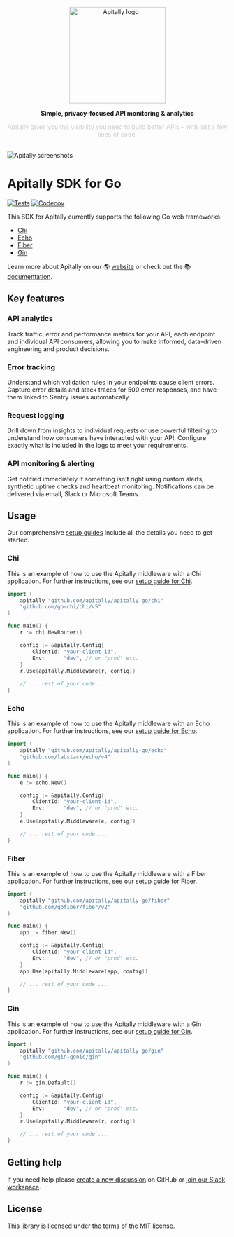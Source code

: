 <p align="center">
  <a href="https://apitally.io" target="_blank">
    <picture>
      <source media="(prefers-color-scheme: dark)" srcset="https://assets.apitally.io/logos/logo-horizontal-new-dark.png">
      <source media="(prefers-color-scheme: light)" srcset="https://assets.apitally.io/logos/logo-horizontal-new-light.png">
      <img alt="Apitally logo" src="https://assets.apitally.io/logos/logo-vertical-light.png" width="220">
    </picture>
  </a>
</p>
<p align="center"><b>Simple, privacy-focused API monitoring & analytics</b></p>
<p align="center" style="color: #ccc;">Apitally gives you the visibility you need to build better APIs – with just a few lines of code.</p>
<br>
<img alt="Apitally screenshots" src="https://assets.apitally.io/screenshots/overview.png">
<br>

# Apitally SDK for Go

[![Tests](https://github.com/apitally/apitally-go/actions/workflows/tests.yaml/badge.svg?event=push)](https://github.com/apitally/apitally-go/actions)
[![Codecov](https://codecov.io/gh/apitally/apitally-go/graph/badge.svg?token=KGMvKb59lc)](https://codecov.io/gh/apitally/apitally-go)

This SDK for Apitally currently supports the following Go web frameworks:

- [Chi](https://docs.apitally.io/frameworks/chi)
- [Echo](https://docs.apitally.io/frameworks/echo)
- [Fiber](https://docs.apitally.io/frameworks/fiber)
- [Gin](https://docs.apitally.io/frameworks/gin)

Learn more about Apitally on our 🌎 [website](https://apitally.io) or check out
the 📚 [documentation](https://docs.apitally.io).

## Key features

### API analytics

Track traffic, error and performance metrics for your API, each endpoint and
individual API consumers, allowing you to make informed, data-driven engineering
and product decisions.

### Error tracking

Understand which validation rules in your endpoints cause client errors. Capture
error details and stack traces for 500 error responses, and have them linked to
Sentry issues automatically.

### Request logging

Drill down from insights to individual requests or use powerful filtering to
understand how consumers have interacted with your API. Configure exactly what
is included in the logs to meet your requirements.

### API monitoring & alerting

Get notified immediately if something isn't right using custom alerts, synthetic
uptime checks and heartbeat monitoring. Notifications can be delivered via
email, Slack or Microsoft Teams.

## Usage

Our comprehensive [setup guides](https://docs.apitally.io/quickstart) include
all the details you need to get started.

### Chi

This is an example of how to use the Apitally middleware with a Chi
application. For further instructions, see our
[setup guide for Chi](https://docs.apitally.io/frameworks/chi).

```go
import (
    apitally "github.com/apitally/apitally-go/chi"
    "github.com/go-chi/chi/v5"
)

func main() {
    r := chi.NewRouter()

    config := &apitally.Config{
        ClientId: "your-client-id",
        Env:      "dev", // or "prod" etc.
    }
    r.Use(apitally.Middleware(r, config))

    // ... rest of your code ...
}
```

### Echo

This is an example of how to use the Apitally middleware with an Echo
application. For further instructions, see our
[setup guide for Echo](https://docs.apitally.io/frameworks/echo).

```go
import (
    apitally "github.com/apitally/apitally-go/echo"
    "github.com/labstack/echo/v4"
)

func main() {
    e := echo.New()

    config := &apitally.Config{
        ClientId: "your-client-id",
        Env:      "dev", // or "prod" etc.
    }
    e.Use(apitally.Middleware(e, config))

    // ... rest of your code ...
}
```

### Fiber

This is an example of how to use the Apitally middleware with a Fiber
application. For further instructions, see our
[setup guide for Fiber](https://docs.apitally.io/frameworks/fiber).

```go
import (
    apitally "github.com/apitally/apitally-go/fiber"
    "github.com/gofiber/fiber/v2"
)

func main() {
    app := fiber.New()

    config := &apitally.Config{
        ClientId: "your-client-id",
        Env:      "dev", // or "prod" etc.
    }
    app.Use(apitally.Middleware(app, config))

    // ... rest of your code ...
}
```

### Gin

This is an example of how to use the Apitally middleware with a Gin application.
For further instructions, see our
[setup guide for Gin](https://docs.apitally.io/frameworks/gin).

```go
import (
    apitally "github.com/apitally/apitally-go/gin"
    "github.com/gin-gonic/gin"
)

func main() {
    r := gin.Default()

    config := &apitally.Config{
        ClientId: "your-client-id",
        Env:      "dev", // or "prod" etc.
    }
    r.Use(apitally.Middleware(r, config))

    // ... rest of your code ...
}
```

## Getting help

If you need help please
[create a new discussion](https://github.com/orgs/apitally/discussions/categories/q-a)
on GitHub or
[join our Slack workspace](https://join.slack.com/t/apitally-community/shared_invite/zt-2b3xxqhdu-9RMq2HyZbR79wtzNLoGHrg).

## License

This library is licensed under the terms of the MIT license.
